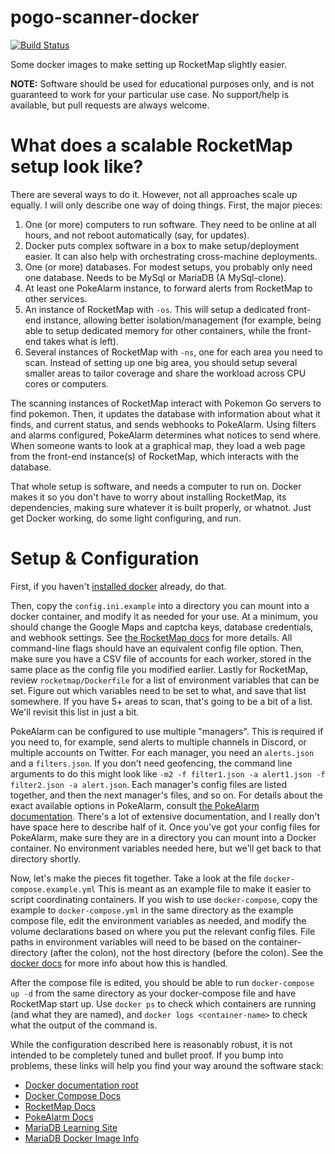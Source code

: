# pogo-scanner-docker
[![Build Status](https://travis-ci.org/proegssilb/pogo-scanner-docker.svg?branch=master)](https://travis-ci.org/proegssilb/pogo-scanner-docker)

Some docker images to make setting up RocketMap slightly easier.

**NOTE:** Software should be used for educational purposes only, and is not
guaranteed to work for your particular use case. No support/help is available,
but pull requests are always welcome.

# What does a scalable RocketMap setup look like?
There are several ways to do it. However, not all approaches scale up equally. I
will only describe one way of doing things. First, the major pieces:

  1. One (or more) computers to run software. They need to be online at all hours,
  and not reboot automatically (say, for updates).
  1. Docker puts complex software in a box to make setup/deployment easier. It can
  also help with orchestrating cross-machine deployments.
  2. One (or more) databases. For modest setups, you probably only need one database.
  Needs to be MySql or MariaDB (A MySql-clone).
  3. At least one PokeAlarm instance, to forward alerts from RocketMap to other
  services.
  4. An instance of RocketMap with `-os`. This will setup a dedicated front-end
  instance, allowing better isolation/management (for example, being able to
  setup dedicated memory for other containers, while the front-end takes what
  is left).
  5. Several instances of RocketMap with `-ns`, one for each area you need to scan.
  Instead of setting up one big area, you should setup several smaller areas to
  tailor coverage and share the workload across CPU cores or computers.

The scanning instances of RocketMap interact with Pokemon Go servers to find pokemon.
Then, it updates the database with information about what it finds, and current
status, and sends webhooks to PokeAlarm. Using filters and alarms configured,
PokeAlarm determines what notices to send where. When someone wants to look at
a graphical map, they load a web page from the front-end instance(s) of RocketMap,
which interacts with the database.

That whole setup is software, and needs a computer to run on. Docker makes it so
you don't have to worry about installing RocketMap, its dependencies, making sure
whatever it is built properly, or whatnot. Just get Docker working, do some light
configuring, and run.

# Setup & Configuration

First, if you haven't [installed docker](https://www.docker.com/community-edition)
already, do that.

Then, copy the `config.ini.example` into a directory you can mount into a docker
container, and modify it as needed for your use. At a minimum, you should change
the Google Maps and captcha keys, database credentials, and webhook settings.
See [the RocketMap docs](https://rocketmap.readthedocs.io/en/develop/first-run/commandline.html)
for more details. All command-line flags should have an equivalent config file
option. Then, make sure you have a CSV file of accounts for each worker, stored
in the same place as the config file you modified earlier. Lastly for RocketMap,
review `rocketmap/Dockerfile` for a list of environment variables that can be
set. Figure out which variables need to be set to what, and save that list
somewhere. If you have 5+ areas to scan, that's going to be a bit of a list.
We'll revisit this list in just a bit.

PokeAlarm can be configured to use multiple "managers". This is required if you
need to, for example, send alerts to multiple channels in Discord, or multiple
accounts on Twitter. For each manager, you need an `alerts.json` and a
`filters.json`. If you don't need geofencing, the command line arguments to do this
might look like `-m2 -f filter1.json -a alert1.json -f filter2.json -a alert.json`.
Each manager's config files are listed together, and then the next manager's files,
and so on. For details about the exact available options in PokeAlarm, consult
[the PokeAlarm documentation](https://github.com/RocketMap/PokeAlarm/wiki). There's
a lot of extensive documentation, and I really don't have space here to describe
half of it. Once you've got your config files for PokeAlarm, make sure they are
in a directory you can mount into a Docker container. No environment variables
needed here, but we'll get back to that directory shortly.

Now, let's make the pieces fit together. Take a look at the file
`docker-compose.example.yml` This is meant as an example file to make it easier
to script coordinating containers. If you wish to use `docker-compose`, copy the
example to `docker-compose.yml` in the same directory as the example compose
file, edit the environment variables as needed, and  modify the volume
declarations based on where you put the relevant config files. File paths in
environment variables will need to be based on the container-directory (after
the colon), not the host directory (before the colon). See the
[docker docs](https://docs.docker.com/engine/admin/volumes/bind-mounts/)
for more info about how this is handled.

After the compose file is edited, you should be able to run `docker-compose up -d`
from the same directory as your docker-compose file and have RocketMap start up.
Use `docker ps` to check which containers are running (and what they are named),
and `docker logs <container-name>` to check what the output of the command is.

While the configuration described here is reasonably robust, it is not intended
to be completely tuned and bullet proof. If you bump into problems, these links
will help you find your way around the software stack:

  - [Docker documentation root](https://docs.docker.com/)
  - [Docker Compose Docs](https://docs.docker.com/compose/overview/)
  - [RocketMap Docs](https://rocketmap.readthedocs.io/en/develop/index.html)
  - [PokeAlarm Docs](https://github.com/RocketMap/PokeAlarm/wiki)
  - [MariaDB Learning Site](https://mariadb.org/learn/)
  - [MariaDB Docker Image Info](https://hub.docker.com/_/mariadb/)
